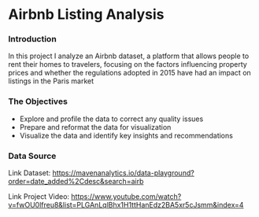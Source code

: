 # Airbnb Listing Analysis


### Introduction

In this project I analyze an Airbnb dataset, a platform that allows people to rent their homes to travelers, focusing on the factors influencing property prices and whether the regulations adopted in 2015 have had an impact on listings in the Paris market


### The Objectives

- Explore and profile the data to correct any quality issues
- Prepare and reformat the data for visualization
- Visualize the data and identify key insights and recommendations


### Data Source

Link Dataset: https://mavenanalytics.io/data-playground?order=date_added%2Cdesc&search=airb

Link Project Video: https://www.youtube.com/watch?v=fwOU0lfreu8&list=PLGAnLqlBhx1H1ttHanEdz2BA5xr5cJsmm&index=4
